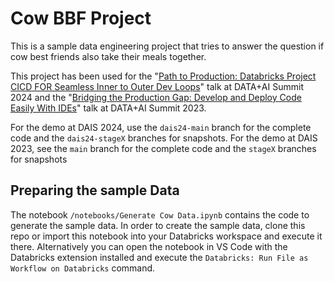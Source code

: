 # Cow BBF Project

This is a sample data engineering project that tries to answer the question if cow best friends also take their meals together. 


This project has been used for the "[Path to Production: Databricks Project CICD FOR Seamless Inner to Outer Dev Loops](https://www.databricks.com/dataaisummit/session/path-production-databricks-project-cicd-seamless-inner-outer-dev-loops)" talk at DATA+AI Summit 2024 and the "[Bridging the Production Gap: Develop and Deploy Code Easily With IDEs](https://www.databricks.com/dataaisummit/session/bridging-production-gap-develop-and-deploy-code-easily-ides/)" talk at DATA+AI Summit 2023.

For the demo at DAIS 2024, use the `dais24-main` branch for the complete code and the `dais24-stageX` branches for snapshots. For the demo at DAIS 2023, see the `main` branch for the complete code and the `stageX` branches for snapshots 

## Preparing the sample Data

The notebook `/notebooks/Generate Cow Data.ipynb` contains the code to generate the sample data. In order to create the sample data, clone this repo or import this notebook into your Databricks workspace and execute it there. Alternatively you can open the notebook in VS Code with the Databricks extension installed and execute the `Databricks: Run File as Workflow on Databricks` command.
